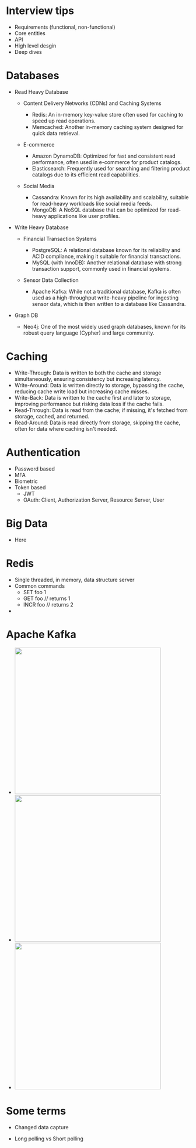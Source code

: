 # Interview tips
- Requirements (functional, non-functional)
- Core entities
- API
- High level desgin
- Deep dives

# Databases
- Read Heavy Database
  - Content Delivery Networks (CDNs) and Caching Systems
    - Redis: An in-memory key-value store often used for caching to speed up read operations.
    - Memcached: Another in-memory caching system designed for quick data retrieval.

  - E-commerce
    - Amazon DynamoDB: Optimized for fast and consistent read performance, often used in e-commerce for product catalogs.
    - Elasticsearch: Frequently used for searching and filtering product catalogs due to its efficient read capabilities.

  - Social Media
    - Cassandra: Known for its high availability and scalability, suitable for read-heavy workloads like social media feeds.
    - MongoDB: A NoSQL database that can be optimized for read-heavy applications like user profiles.

- Write Heavy Database
  - Financial Transaction Systems
    - PostgreSQL: A relational database known for its reliability and ACID compliance, making it suitable for financial transactions.
    - MySQL (with InnoDB): Another relational database with strong transaction support, commonly used in financial systems.

  - Sensor Data Collection
    - Apache Kafka: While not a traditional database, Kafka is often used as a high-throughput write-heavy pipeline for ingesting sensor data, which is then written to a database like Cassandra.

- Graph DB
  - Neo4j: One of the most widely used graph databases, known for its robust query language (Cypher) and large community.

# Caching

- Write-Through: Data is written to both the cache and storage simultaneously, ensuring consistency but increasing latency.
- Write-Around: Data is written directly to storage, bypassing the cache, reducing cache write load but increasing cache misses.
- Write-Back: Data is written to the cache first and later to storage, improving performance but risking data loss if the cache fails.
- Read-Through: Data is read from the cache; if missing, it's fetched from storage, cached, and returned.
- Read-Around: Data is read directly from storage, skipping the cache, often for data where caching isn't needed.

# Authentication

- Password based
- MFA
- Biometric
- Token based
  - JWT
  - OAuth: Client, Authorization Server, Resource Server, User
 
# Big Data

- Here

# Redis
- Single threaded, in memory, data structure server
- Common commands
  - SET foo 1
  - GET foo            // returns 1
  - INCR foo           // returns 2
- 

# Apache Kafka 
- <img src="https://github.com/user-attachments/assets/4d51b954-6ef2-4ddf-b4df-1e4959ec74fc" width="400" />
- <img src="https://github.com/user-attachments/assets/34333790-6539-4c05-8aef-8439e0293f44" width="400" />
- <img src="https://github.com/user-attachments/assets/63211778-99a3-4020-8744-3a1bd40a16bf" width="400" />

# Some terms

- Changed data capture

- Long polling vs Short polling


